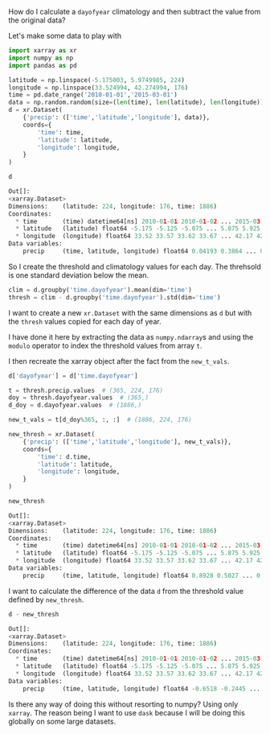 How do I calculate a `dayofyear` climatology and then subtract the value from the original data?

Let's make some data to play with
```python
import xarray as xr
import numpy as np
import pandas as pd

latitude = np.linspace(-5.175003, 5.9749985, 224)
longitude = np.linspace(33.524994, 42.274994, 176)
time = pd.date_range('2010-01-01','2015-03-01')
data = np.random.random(size=(len(time), len(latitude), len(longitude)))
d = xr.Dataset(
    {'precip': (['time','latitude','longitude'], data)},
    coords={
        'time': time,
        'latitude': latitude,
        'longitude': longitude,
    }
)

d

Out[]:
<xarray.Dataset>
Dimensions:    (latitude: 224, longitude: 176, time: 1886)
Coordinates:
  * time       (time) datetime64[ns] 2010-01-01 2010-01-02 ... 2015-03-01
  * latitude   (latitude) float64 -5.175 -5.125 -5.075 ... 5.875 5.925 5.975
  * longitude  (longitude) float64 33.52 33.57 33.62 33.67 ... 42.17 42.22 42.27
Data variables:
    precip     (time, latitude, longitude) float64 0.04193 0.3864 ... 0.9281
```

So I create the threshold and climatology values for each day. The threhsold is
one standard deviation below the mean.
```python
clim = d.groupby('time.dayofyear').mean(dim='time')
thresh = clim - d.groupby('time.dayofyear').std(dim='time')
```

I want to create a new `xr.Dataset` with the same dimensions as `d` but with
the `thresh` values copied for each day of year.

I have done it here by extracting the data as `numpy.ndarray`s and using the
`modulo` operator to index the threshold values from array `t`.

I then recreate the xarray object after the fact from the `new_t_vals`.
```python
d['dayofyear'] = d['time.dayofyear']

t = thresh.precip.values  # (365, 224, 176)
doy = thresh.dayofyear.values  # (365,)
d_doy = d.dayofyear.values  # (1886,)

new_t_vals = t[d_doy%365, :, :]  # (1886, 224, 176)

new_thresh = xr.Dataset(
    {'precip': (['time','latitude','longitude'], new_t_vals)},
    coords={
        'time': d.time,
        'latitude': latitude,
        'longitude': longitude,
    }
)

new_thresh

Out[]:
<xarray.Dataset>
Dimensions:    (latitude: 224, longitude: 176, time: 1886)
Coordinates:
  * time       (time) datetime64[ns] 2010-01-01 2010-01-02 ... 2015-03-01
  * latitude   (latitude) float64 -5.175 -5.125 -5.075 ... 5.875 5.925 5.975
  * longitude  (longitude) float64 33.52 33.57 33.62 33.67 ... 42.17 42.22 42.27
Data variables:
    precip     (time, latitude, longitude) float64 0.8928 0.5027 ... 0.5537
```

I want to calculate the difference of the data `d` from the threshold
value defined by `new_thresh`.
```python
d - new_thresh

Out[]:
<xarray.Dataset>
Dimensions:    (latitude: 224, longitude: 176, time: 1886)
Coordinates:
  * time       (time) datetime64[ns] 2010-01-01 2010-01-02 ... 2015-03-01
  * latitude   (latitude) float64 -5.175 -5.125 -5.075 ... 5.875 5.925 5.975
  * longitude  (longitude) float64 33.52 33.57 33.62 33.67 ... 42.17 42.22 42.27
Data variables:
    precip     (time, latitude, longitude) float64 -0.6518 -0.2445 ... -0.01457
```

Is there any way of doing this without resorting to numpy? Using only `xarray`.
The reason being I want to use `dask` because I will be doing this globally on
some large datasets.
